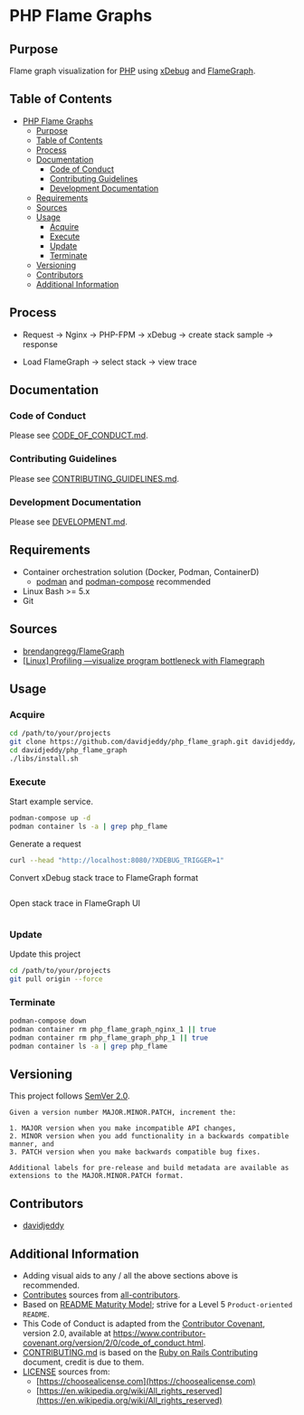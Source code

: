 # PHP Flame Graphs

## Purpose

Flame graph visualization for [PHP](https://github.com/php) using [xDebug](https://github.com/xdebug/xdebug) and [FlameGraph](https://github.com/brendangregg/FlameGraph).

## Table of Contents

- [PHP Flame Graphs](#php-flame-graphs)
  - [Purpose](#purpose)
  - [Table of Contents](#table-of-contents)
  - [Process](#process)
  - [Documentation](#documentation)
    - [Code of Conduct](#code-of-conduct)
    - [Contributing Guidelines](#contributing-guidelines)
    - [Development Documentation](#development-documentation)
  - [Requirements](#requirements)
  - [Sources](#sources)
  - [Usage](#usage)
    - [Acquire](#acquire)
    - [Execute](#execute)
    - [Update](#update)
    - [Terminate](#terminate)
  - [Versioning](#versioning)
  - [Contributors](#contributors)
  - [Additional Information](#additional-information)

## Process

- Request -> Nginx -> PHP-FPM -> xDebug -> create stack sample -> response

- Load FlameGraph -> select stack -> view trace

## Documentation

### Code of Conduct

Please see [CODE_OF_CONDUCT.md](./CODE_OF_CONDUCT.md).

### Contributing Guidelines

Please see [CONTRIBUTING_GUIDELINES.md](./CONTRIBUTING_GUIDELINES.md).

### Development Documentation

Please see [DEVELOPMENT.md](./DEVELOPMENT.md).

## Requirements

- Container orchestration solution (Docker, Podman, ContainerD)
  - [podman](https://podman.io/) and [podman-compose](https://github.com/containers/podman-compose) recommended
- Linux Bash >= 5.x
- Git

## Sources

- [brendangregg/FlameGraph](https://github.com/brendangregg/FlameGraph)
- [[Linux] Profiling —visualize program bottleneck with Flamegraph](https://medium.com/@techhara/profiling-visualize-program-bottleneck-with-flamegraph-3e0c5855b2fe)

## Usage

### Acquire

```sh
cd /path/to/your/projects
git clone https://github.com/davidjeddy/php_flame_graph.git davidjeddy/php_flame_graph
cd davidjeddy/php_flame_graph
./libs/install.sh
```

### Execute

Start example service.

```sh
podman-compose up -d
podman container ls -a | grep php_flame
```

Generate a request

```sh
curl --head "http://localhost:8080/?XDEBUG_TRIGGER=1"

```

Convert xDebug stack trace to FlameGraph format

```sh
```

Open stack trace in FlameGraph UI

```sh
```

### Update

Update this project

```sh
cd /path/to/your/projects
git pull origin --force

```

### Terminate

```sh
podman-compose down
podman container rm php_flame_graph_nginx_1 || true
podman container rm php_flame_graph_php_1 || true
podman container ls -a | grep php_flame
```

## Versioning

This project follows [SemVer 2.0](https://semver.org/).

```quote
Given a version number MAJOR.MINOR.PATCH, increment the:

1. MAJOR version when you make incompatible API changes,
2. MINOR version when you add functionality in a backwards compatible manner, and
3. PATCH version when you make backwards compatible bug fixes.

Additional labels for pre-release and build metadata are available as extensions to the MAJOR.MINOR.PATCH format.
```

## Contributors

- [davidjeddy](https://github.com/davidjeddy)

## Additional Information

- Adding visual aids to any / all the above sections above is recommended.
- [Contributes](##Contributors) sources from [all-contributors](https://github.com/all-contributors/all-contributors).
- Based on [README Maturity Model](https://github.com/LappleApple/feedmereadmes/blob/master/README-maturity-model.md); strive for a Level 5 `Product-oriented README`.
- This Code of Conduct is adapted from the [Contributor Covenant](https://www.contributor-covenant.org), version 2.0, available at https://www.contributor-covenant.org/version/2/0/code_of_conduct.html.
- [CONTRIBUTING.md](./CONTRIBUTING.md) is based on the [Ruby on Rails Contributing](https://github.com/rails/rails/blob/master/CONTRIBUTING.md) document, credit is due to them.
- [LICENSE](./LICENSE.md) sources from:
  - [https://choosealicense.com](https://choosealicense.com)
  - [https://en.wikipedia.org/wiki/All_rights_reserved](https://en.wikipedia.org/wiki/All_rights_reserved)
